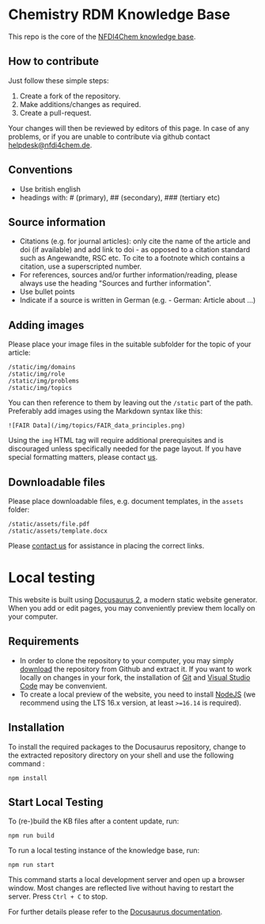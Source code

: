 # Chemistry RDM Knowledge Base

This repo is the core of the [NFDI4Chem knowledge base](https://knowledgebase.nfdi4chem.de).

## How to contribute

Just follow these simple steps:

1. Create a fork of the repository.
2. Make additions/changes as required.
3. Create a pull-request.

Your changes will then be reviewed by editors of this page. In case of any problems, or if you are unable to contribute via github contact [helpdesk@nfdi4chem.de](mailto:helpdesk@nfdi4chem.de).

## Conventions

- Use british english
- headings with: # (primary), ## (secondary), ### (tertiary etc)

## Source information

- Citations (e.g. for journal articles): only cite the name of the article and doi (if available) and add link to doi - as opposed to a citation standard such as Angewandte, RSC etc. To cite to a footnote   which contains a citation, use a superscripted number.
- For references, sources and/or further information/reading, please always use the heading "Sources and further information".
- Use bullet points
- Indicate if a source is written in German (e.g. - German: Article about ...)

## Adding images

Please place your image files in the suitable subfolder for the topic of your article:

```
/static/img/domains
/static/img/role
/static/img/problems
/static/img/topics
```

You can then reference to them by leaving out the `/static` part of the path. Preferably add images using the Markdown syntax like this:

```![FAIR Data](/img/topics/FAIR_data_principles.png)```

Using the `img` HTML tag will require additional prerequisites and is discouraged unless specifically needed for the page layout. If you have special formatting matters, please contact [us](mailto:helpdesk@nfdi4chem.de).

## Downloadable files

Please place downloadable files, e.g. document templates, in the `assets` folder:
```
/static/assets/file.pdf
/static/assets/template.docx
```

Please [contact us](mailto:helpdesk@nfdi4chem.de) for assistance in placing the correct links.

# Local testing

This website is built using [Docusaurus 2](https://docusaurus.io/), a modern static website generator. When you add or edit pages, you may conveniently preview them locally on your computer.

## Requirements

- In order to clone the repository to your computer, you may simply [download](https://github.com/NFDI4Chem/knowledge_base/archive/refs/heads/main.zip) the repository from Github and extract it. If you want to work locally on changes in your fork, the installation of [Git](https://git-scm.com/) and [Visual Studio Code](https://code.visualstudio.com/) may be convenvient.
- To create a local preview of the website, you need to install [NodeJS](https://nodejs.org/) (we recommend using the LTS 16.x version, at least `>=16.14` is required).

## Installation

To install the required packages to the Docusaurus repository, change to the extracted repository directory on your shell and use the following command :

```console
npm install
```

## Start Local Testing

To (re-)build the KB files after a content update, run:

```console
npm run build
```

To run a local testing instance of the knowledge base, run:

```console
npm run start
```

This command starts a local development server and open up a browser window. Most changes are reflected live without having to restart the server. Press ```Ctrl + C``` to stop.

For further details please refer to the [Docusaurus documentation](https://docusaurus.io/docs/).
